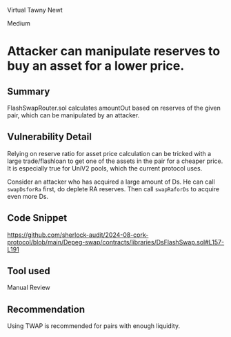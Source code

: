 Virtual Tawny Newt

Medium

# Attacker can manipulate reserves to buy an asset for a lower price.

## Summary
FlashSwapRouter.sol calculates amountOut based on reserves of the given pair, which can be manipulated by an attacker. 

## Vulnerability Detail
Relying on reserve ratio for asset price calculation can be tricked with a large trade/flashloan to get one of the assets in the pair for a cheaper price. It is especially true for UniV2 pools, which the current protocol uses. 

Consider an attacker who has acquired a large amount of Ds. He can call ```swapDsforRa``` first, do deplete RA reserves.  Then call ```swapRaforDs``` to acquire even more Ds.



## Code Snippet
https://github.com/sherlock-audit/2024-08-cork-protocol/blob/main/Depeg-swap/contracts/libraries/DsFlashSwap.sol#L157-L191
## Tool used

Manual Review

## Recommendation

Using TWAP is recommended for pairs with enough liquidity. 